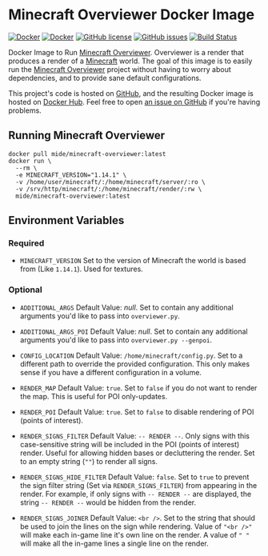 # Minecraft Overviewer Docker Image

[![Docker](https://img.shields.io/docker/pulls/mide/minecraft-overviewer.svg)](https://hub.docker.com/r/mide/minecraft-overviewer/) [![Docker](https://img.shields.io/docker/stars/mide/minecraft-overviewer.svg)](https://hub.docker.com/r/mide/minecraft-overviewer/) [![GitHub license](https://img.shields.io/badge/license-MIT-blue.svg)](https://raw.githubusercontent.com/mide/minecraft-overviewer/master/LICENSE) [![GitHub issues](https://img.shields.io/github/issues/mide/minecraft-overviewer.svg)](https://github.com/mide/minecraft-overviewer/issues) [![Build Status](https://travis-ci.org/mide/minecraft-overviewer.svg?branch=master)](https://travis-ci.org/mide/minecraft-overviewer)

Docker Image to Run [Minecraft Overviewer](https://overviewer.org/). Overviewer is a render that produces a render of a [Minecraft](https://minecraft.net/en/) world. The goal of this image is to easily run the [Minecraft Overviewer](https://overviewer.org/) project without having to worry about dependencies, and to provide sane default configurations.

This project's code is hosted on [GitHub](https://github.com/mide/minecraft-overviewer), and the resulting Docker image is hosted on [Docker Hub](https://hub.docker.com/r/mide/minecraft-overviewer). Feel free to open [an issue on GitHub](https://github.com/mide/minecraft-overviewer/issues?q=is%3Aopen) if you're having problems.

## Running Minecraft Overviewer

```
docker pull mide/minecraft-overviewer:latest
docker run \
  --rm \
  -e MINECRAFT_VERSION="1.14.1" \
  -v /home/user/minecraft/:/home/minecraft/server/:ro \
  -v /srv/http/minecraft/:/home/minecraft/render/:rw \
  mide/minecraft-overviewer:latest
```

## Environment Variables

### Required

- `MINECRAFT_VERSION`
  Set to the version of Minecraft the world is based from (Like `1.14.1`). Used for textures.

### Optional

- `ADDITIONAL_ARGS`
  Default Value: _null_. Set to contain any additional arguments you'd like to pass into `overviewer.py`.

- `ADDITIONAL_ARGS_POI`
  Default Value: _null_. Set to contain any additional arguments you'd like to pass into `overviewer.py --genpoi`.

- `CONFIG_LOCATION`
  Default Value: `/home/minecraft/config.py`. Set to a different path to override the provided configuration. This only makes sense if you have a different configuration in a volume.

- `RENDER_MAP`
  Default Value: `true`. Set to `false` if you do not want to render the map. This is useful for POI only-updates.

- `RENDER_POI`
  Default Value: `true`. Set to `false` to disable rendering of POI (points of interest).

- `RENDER_SIGNS_FILTER`
  Default Value: `-- RENDER --`. Only signs with this case-sensitive string will be included in the POI (points of interest) render. Useful for allowing hidden bases or decluttering the render. Set to an empty string (`""`) to render all signs.

- `RENDER_SIGNS_HIDE_FILTER`
  Default Value: `false`. Set to `true` to prevent the sign filter string (Set via `RENDER_SIGNS_FILTER`) from appearing in the render. For example, if only signs with `-- RENDER --` are displayed, the string `-- RENDER --` would be hidden from the render.

- `RENDER_SIGNS_JOINER`
  Default Value: `<br />`. Set to the string that should be used to join the lines on the sign while rendering. Value of `"<br />"` will make each in-game line it's own line on the render. A value of `" "` will make all the in-game lines a single line on the render.

